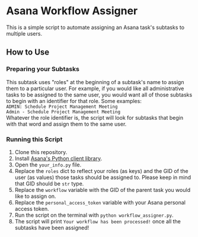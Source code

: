 # Asana Workflow Assigner
This is a simple script to automate assigning an Asana task's subtasks to multiple users.
## How to Use
### Preparing your Subtasks
This subtask uses "roles" at the beginning of a subtask's name to assign them to a particular user. For example, if you would like all administrative tasks to be assigned to the same user, you would want all of those subtasks to begin with an identifier for that role. Some examples:\
`ADMIN: Schedule Project Management Meeting`\
`Admin - Schedule Project Management Meeting`\
Whatever the role identifier is, the script will look for subtasks that begin with that word and assign them to the same user.
### Running this Script
1. Clone this repository.
2. Install [Asana's Python client library](https://github.com/Asana/python-asana/).
3. Open the `your_info.py` file.
4. Replace the `roles` dict to reflect your roles (as keys) and the GID of the user (as values) those tasks should be assigned to. Please keep in mind that GID should be `str` type.
5. Replace the `workflow` variable with the GID of the parent task you would like to assign on.
6. Replace the `personal_access_token` variable with your Asana personal access token.
7. Run the script on the terminal with `python workflow_assigner.py`.
8. The script will print `Your workflow has been processed!` once all the subtasks have been assigned!
